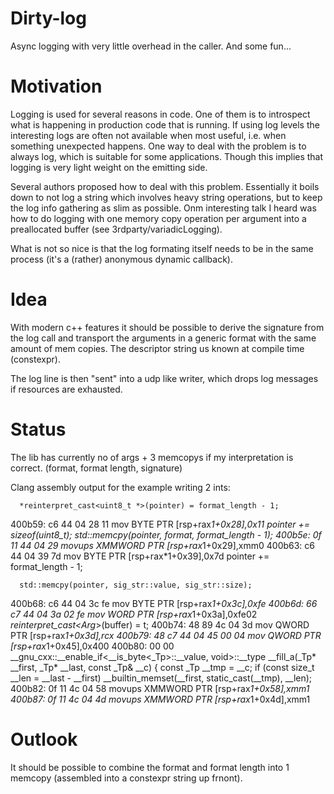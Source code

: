 # Dirty-log
Async logging with very little overhead in the caller. And some fun...

# Motivation
Logging is used for several reasons in code. One of them is to introspect what is happening in production code that is running. If using log levels the interesting logs are often not available when most useful, i.e. when something unexpected happens. One way to deal with the problem is to always log, which is suitable for some applications. Though this implies that logging is very light weight on the emitting side. 

Several authors proposed how to deal with this problem. Essentially it boils down to not log a string which involves heavy string operations, but to keep the log info gathering as slim as possible. Onm interesting talk I heard was how to do logging with one memory copy operation per argument into a preallocated buffer (see 3rdparty/variadicLogging).

What is not so nice is that the log formating itself needs to be in the same process (it's a (rather) anonymous dynamic callback).

# Idea

With modern c++ features it should be possible to derive the signature from the log call and transport the arguments in a generic format with the same amount of mem copies. The descriptor string us known at compile time (constexpr).

The log line is then "sent" into a udp like writer, which drops log messages if resources are exhausted.

# Status

The lib has currently no of args + 3 memcopys if my interpretation is correct. (format, format length, signature)

Clang assembly output for the example writing 2 ints:

      *reinterpret_cast<uint8_t *>(pointer) = format_length - 1;
  400b59:	c6 44 04 28 11       	mov    BYTE PTR [rsp+rax*1+0x28],0x11
      pointer += sizeof(uint8_t);
      std::memcpy(pointer, format, format_length - 1);
  400b5e:	0f 11 44 04 29       	movups XMMWORD PTR [rsp+rax*1+0x29],xmm0
  400b63:	c6 44 04 39 7d       	mov    BYTE PTR [rsp+rax*1+0x39],0x7d
      pointer += format_length - 1;
      
      std::memcpy(pointer, sig_str::value, sig_str::size);
  400b68:	c6 44 04 3c fe       	mov    BYTE PTR [rsp+rax*1+0x3c],0xfe
  400b6d:	66 c7 44 04 3a 02 fe 	mov    WORD PTR [rsp+rax*1+0x3a],0xfe02
    *reinterpret_cast<Arg*>(buffer) = t;
  400b74:	48 89 4c 04 3d       	mov    QWORD PTR [rsp+rax*1+0x3d],rcx
  400b79:	48 c7 44 04 45 00 04 	mov    QWORD PTR [rsp+rax*1+0x45],0x400
  400b80:	00 00 
    __gnu_cxx::__enable_if<__is_byte<_Tp>::__value, void>::__type
    __fill_a(_Tp* __first, _Tp* __last, const _Tp& __c)
    {
      const _Tp __tmp = __c;
      if (const size_t __len = __last - __first)
	__builtin_memset(__first, static_cast<unsigned char>(__tmp), __len);
  400b82:	0f 11 4c 04 58       	movups XMMWORD PTR [rsp+rax*1+0x58],xmm1
  400b87:	0f 11 4c 04 4d       	movups XMMWORD PTR [rsp+rax*1+0x4d],xmm1


# Outlook

It should be possible to combine the format and format length into 1 memcopy (assembled into a constexpr string up frnont).



